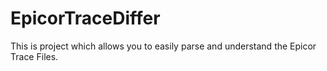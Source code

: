 # EpicorTraceDiffer
This is project which allows you to easily parse and understand the Epicor Trace Files.